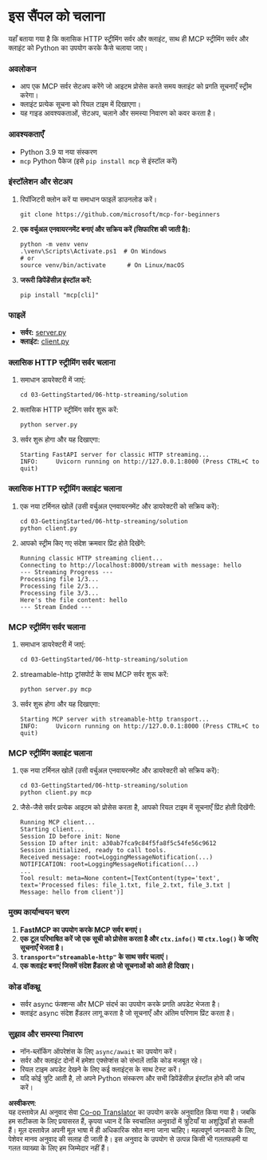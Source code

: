 <!--
CO_OP_TRANSLATOR_METADATA:
{
  "original_hash": "4c4da5949611d91b06d8a5d450aae8d6",
  "translation_date": "2025-07-13T21:18:16+00:00",
  "source_file": "03-GettingStarted/06-http-streaming/solution/python/README.md",
  "language_code": "hi"
}
-->
# इस सैंपल को चलाना

यहाँ बताया गया है कि क्लासिक HTTP स्ट्रीमिंग सर्वर और क्लाइंट, साथ ही MCP स्ट्रीमिंग सर्वर और क्लाइंट को Python का उपयोग करके कैसे चलाया जाए।

### अवलोकन

- आप एक MCP सर्वर सेटअप करेंगे जो आइटम प्रोसेस करते समय क्लाइंट को प्रगति सूचनाएँ स्ट्रीम करेगा।
- क्लाइंट प्रत्येक सूचना को रियल टाइम में दिखाएगा।
- यह गाइड आवश्यकताओं, सेटअप, चलाने और समस्या निवारण को कवर करता है।

### आवश्यकताएँ

- Python 3.9 या नया संस्करण
- `mcp` Python पैकेज (इसे `pip install mcp` से इंस्टॉल करें)

### इंस्टॉलेशन और सेटअप

1. रिपॉजिटरी क्लोन करें या समाधान फाइलें डाउनलोड करें।

   ```pwsh
   git clone https://github.com/microsoft/mcp-for-beginners
   ```

1. **एक वर्चुअल एनवायरनमेंट बनाएं और सक्रिय करें (सिफारिश की जाती है):**

   ```pwsh
   python -m venv venv
   .\venv\Scripts\Activate.ps1  # On Windows
   # or
   source venv/bin/activate      # On Linux/macOS
   ```

1. **जरूरी डिपेंडेंसीज़ इंस्टॉल करें:**

   ```pwsh
   pip install "mcp[cli]"
   ```

### फाइलें

- **सर्वर:** [server.py](../../../../../../03-GettingStarted/06-http-streaming/solution/python/server.py)
- **क्लाइंट:** [client.py](../../../../../../03-GettingStarted/06-http-streaming/solution/python/client.py)

### क्लासिक HTTP स्ट्रीमिंग सर्वर चलाना

1. समाधान डायरेक्टरी में जाएं:

   ```pwsh
   cd 03-GettingStarted/06-http-streaming/solution
   ```

2. क्लासिक HTTP स्ट्रीमिंग सर्वर शुरू करें:

   ```pwsh
   python server.py
   ```

3. सर्वर शुरू होगा और यह दिखाएगा:

   ```
   Starting FastAPI server for classic HTTP streaming...
   INFO:     Uvicorn running on http://127.0.0.1:8000 (Press CTRL+C to quit)
   ```

### क्लासिक HTTP स्ट्रीमिंग क्लाइंट चलाना

1. एक नया टर्मिनल खोलें (उसी वर्चुअल एनवायरनमेंट और डायरेक्टरी को सक्रिय करें):

   ```pwsh
   cd 03-GettingStarted/06-http-streaming/solution
   python client.py
   ```

2. आपको स्ट्रीम किए गए संदेश क्रमवार प्रिंट होते दिखेंगे:

   ```text
   Running classic HTTP streaming client...
   Connecting to http://localhost:8000/stream with message: hello
   --- Streaming Progress ---
   Processing file 1/3...
   Processing file 2/3...
   Processing file 3/3...
   Here's the file content: hello
   --- Stream Ended ---
   ```

### MCP स्ट्रीमिंग सर्वर चलाना

1. समाधान डायरेक्टरी में जाएं:  
   ```pwsh
   cd 03-GettingStarted/06-http-streaming/solution
   ```  
2. streamable-http ट्रांसपोर्ट के साथ MCP सर्वर शुरू करें:  
   ```pwsh
   python server.py mcp
   ```  
3. सर्वर शुरू होगा और यह दिखाएगा:  
   ```
   Starting MCP server with streamable-http transport...
   INFO:     Uvicorn running on http://127.0.0.1:8000 (Press CTRL+C to quit)
   ```

### MCP स्ट्रीमिंग क्लाइंट चलाना

1. एक नया टर्मिनल खोलें (उसी वर्चुअल एनवायरनमेंट और डायरेक्टरी को सक्रिय करें):  
   ```pwsh
   cd 03-GettingStarted/06-http-streaming/solution
   python client.py mcp
   ```  
2. जैसे-जैसे सर्वर प्रत्येक आइटम को प्रोसेस करता है, आपको रियल टाइम में सूचनाएँ प्रिंट होती दिखेंगी:  
   ```
   Running MCP client...
   Starting client...
   Session ID before init: None
   Session ID after init: a30ab7fca9c84f5fa8f5c54fe56c9612
   Session initialized, ready to call tools.
   Received message: root=LoggingMessageNotification(...)
   NOTIFICATION: root=LoggingMessageNotification(...)
   ...
   Tool result: meta=None content=[TextContent(type='text', text='Processed files: file_1.txt, file_2.txt, file_3.txt | Message: hello from client')]
   ```

### मुख्य कार्यान्वयन चरण

1. **FastMCP का उपयोग करके MCP सर्वर बनाएं।**  
2. **एक टूल परिभाषित करें जो एक सूची को प्रोसेस करता है और `ctx.info()` या `ctx.log()` के जरिए सूचनाएँ भेजता है।**  
3. **`transport="streamable-http"` के साथ सर्वर चलाएं।**  
4. **एक क्लाइंट बनाएं जिसमें संदेश हैंडलर हो जो सूचनाओं को आते ही दिखाए।**

### कोड वॉकथ्रू

- सर्वर async फंक्शन्स और MCP संदर्भ का उपयोग करके प्रगति अपडेट भेजता है।  
- क्लाइंट async संदेश हैंडलर लागू करता है जो सूचनाएँ और अंतिम परिणाम प्रिंट करता है।

### सुझाव और समस्या निवारण

- नॉन-ब्लॉकिंग ऑपरेशंस के लिए `async/await` का उपयोग करें।  
- सर्वर और क्लाइंट दोनों में हमेशा एक्सेप्शंस को संभालें ताकि कोड मजबूत रहे।  
- रियल टाइम अपडेट देखने के लिए कई क्लाइंट्स के साथ टेस्ट करें।  
- यदि कोई त्रुटि आती है, तो अपने Python संस्करण और सभी डिपेंडेंसीज़ इंस्टॉल होने की जांच करें।

**अस्वीकरण**:  
यह दस्तावेज़ AI अनुवाद सेवा [Co-op Translator](https://github.com/Azure/co-op-translator) का उपयोग करके अनुवादित किया गया है। जबकि हम सटीकता के लिए प्रयासरत हैं, कृपया ध्यान दें कि स्वचालित अनुवादों में त्रुटियाँ या अशुद्धियाँ हो सकती हैं। मूल दस्तावेज़ अपनी मूल भाषा में ही अधिकारिक स्रोत माना जाना चाहिए। महत्वपूर्ण जानकारी के लिए, पेशेवर मानव अनुवाद की सलाह दी जाती है। इस अनुवाद के उपयोग से उत्पन्न किसी भी गलतफहमी या गलत व्याख्या के लिए हम जिम्मेदार नहीं हैं।